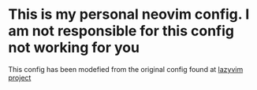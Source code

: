# This is my personal neovim config. I am not responsible for this config not working for you

This config has been modefied from the original config found at [lazyvim project](https://github.com/LazyVim/LazyVim)
